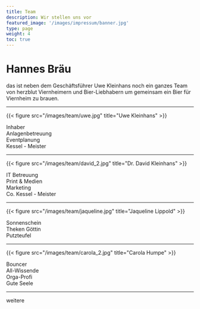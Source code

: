 ```yaml
---
title: Team
description: Wir stellen uns vor
featured_image: '/images/impressum/banner.jpg'
type: page
weight: 4
toc: true
---
```


# Hannes Bräu

das ist neben dem Geschäftsführer Uwe Kleinhans noch ein ganzes Team von herzblut Viernheimern und Bier-Liebhabern um gemeinsam ein Bier für Viernheim zu brauen.

***
  
{{< figure src="/images/team/uwe.jpg" title="Uwe Kleinhans" >}}

Inhaber  
Anlagenbetreuung  
Eventplanung  
Kessel - Meister

***

{{< figure src="/images/team/david_2.jpg" title="Dr. David Kleinhans" >}}

IT Betreuung  
Print & Medien  
Marketing  
Co. Kessel - Meister

***

{{< figure src="/images/team/jaqueline.jpg" title="Jaqueline Lippold" >}}

Sonnenschein  
Theken Göttin  
Putzteufel

***

{{< figure src="/images/team/carola_2.jpg" title="Carola Humpe" >}}

Bouncer  
All-Wissende  
Orga-Profi  
Gute Seele

***

weitere